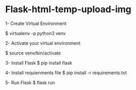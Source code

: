 # Flask-html-temp-upload-img

1- Create Virtual Environment

$ virtualenv -p python3 venv

2- Activate your virtual environment 

$ source venv/bin/activate

3- Install Flask
$ pip install flask

4- Install requienments file
$ pip install -r requirements.txt

5- Run Flask
$ flask run
